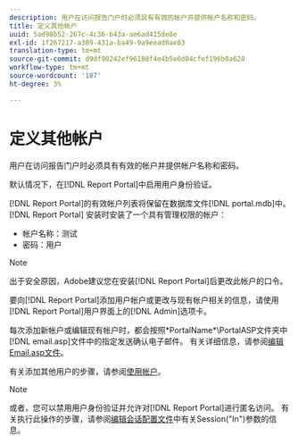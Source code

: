 ```yaml
---
description: 用户在访问报告门户时必须具有有效的帐户并提供帐户名称和密码。
title: 定义其他帐户
uuid: 5ad98b52-267c-4c36-b43a-ae6ad415de8e
exl-id: 1f267217-a389-431a-ba49-9a9eead0ae83
translation-type: tm+mt
source-git-commit: d9df90242ef96188f4e4b5e6d04cfef196b0a628
workflow-type: tm+mt
source-wordcount: '187'
ht-degree: 3%

---
```


# 定义其他帐户

用户在访问报告门户时必须具有有效的帐户并提供帐户名称和密码。

默认情况下，在[!DNL Report Portal]中启用用户身份验证。

[!DNL Report Portal]的有效帐户列表将保留在数据库文件[!DNL portal.mdb]中。 [!DNL Report Portal] 安装时安装了一个具有管理权限的帐户：

* 帐户名称：测试
* 密码：用户

>[!NOTE]
>
>出于安全原因，Adobe建议您在安装[!DNL Report Portal]后更改此帐户的口令。

要向[!DNL Report Portal]添加用户帐户或更改与现有帐户相关的信息，请使用[!DNL Report Portal]用户界面上的[!DNL Admin]选项卡。

每次添加新帐户或编辑现有帐户时，都会按照\*PortalName*\PortalASP文件夹中[!DNL email.asp]文件中的指定发送确认电子邮件。 有关详细信息，请参阅[编辑Email.asp文件](../../../home/c-rpt-oview/c-install-rpt-port/t-email-file.md#task-d9f4f306d38e435aa7effab3d94f690b)。

有关添加其他用户的步骤，请参阅[使用帐户](../../../home/c-rpt-oview/c-admin-rpt/c-work-accts/c-work-accts.md#concept-c933a1940bda4a3489d61d8af315e45d)。

>[!NOTE]
>
>或者，您可以禁用用户身份验证并允许对[!DNL Report Portal]进行匿名访问。 有关执行此操作的步骤，请参阅[编辑会话配置文件](../../../home/c-rpt-oview/c-install-rpt-port/t-edit-sess-config-file.md#task-cf11c3a780bd4936afd3f64a6b30afc7)中有关Session(&quot;In&quot;)参数的信息。

